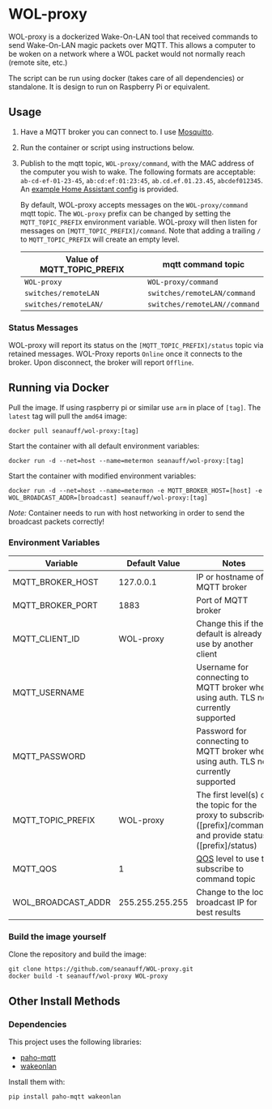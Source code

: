 # WOL-proxy

WOL-proxy is a dockerized Wake-On-LAN tool that received commands to send Wake-On-LAN magic packets over MQTT. This allows a computer to be woken on a network where a WOL packet would not normally reach (remote site, etc.)  

The script can be run using docker (takes care of all dependencies) or standalone. It is design to run on Raspberry Pi or equivalent.

## Usage

1. Have a MQTT broker you can connect to. I use [Mosquitto](https://hub.docker.com/_/eclipse-mosquitto).

2. Run the container or script using instructions below.

3. Publish to the mqtt topic, `WOL-proxy/command`, with the MAC address of the computer you wish to wake. The following formats are acceptable: `ab-cd-ef-01-23-45`, `ab:cd:ef:01:23:45`, `ab.cd.ef.01.23.45`, `abcdef012345`. An [example Home Assistant config](/hass-config-example.yaml) is provided.

   By default, WOL-proxy accepts messages on the `WOL-proxy/command` mqtt topic. The `WOL-proxy` prefix can be changed by setting the `MQTT_TOPIC_PREFIX` environment variable. WOL-proxy will then listen for messages on `[MQTT_TOPIC_PREFIX]/command`. Note that adding a trailing `/` to `MQTT_TOPIC_PREFIX` will create an empty level.

   |Value of MQTT_TOPIC_PREFIX|mqtt command topic|
   |--------------------------|-----------------|
   |`WOL-proxy`                |`WOL-proxy/command`|
   |`switches/remoteLAN`          |`switches/remoteLAN/command`|
   |`switches/remoteLAN/`         |`switches/remoteLAN//command`|

### Status Messages

WOL-proxy will report its status on the `[MQTT_TOPIC_PREFIX]/status` topic via retained messages. WOL-Proxy reports `Online` once it connects to the broker. Upon disconnect, the broker will report `Offline`.

## Running via Docker

Pull the image. If using raspberry pi or similar use `arm` in place of `[tag]`. The `latest` tag will pull the `amd64` image:

```shell
docker pull seanauff/wol-proxy:[tag]
```

Start the container with all default environment variables:

```shell
docker run -d --net=host --name=metermon seanauff/wol-proxy:[tag]
```

Start the container with modified environment variables:

```shell
docker run -d --net=host --name=metermon -e MQTT_BROKER_HOST=[host] -e WOL_BROADCAST_ADDR=[broadcast] seanauff/wol-proxy:[tag]
```

*Note:* Container needs to run with host networking in order to send the broadcast packets correctly!

### Environment Variables

| Variable          | Default Value | Notes |
|-------------------|---------------|-------|
| MQTT_BROKER_HOST  |  127.0.0.1    |IP or hostname of MQTT broker       |
| MQTT_BROKER_PORT  |  1883         |Port of MQTT broker       |
| MQTT_CLIENT_ID    |  WOL-proxy  |Change this if the default is already in use by another client       |
| MQTT_USERNAME     |               |Username for connecting to MQTT broker when using auth. TLS not currently supported       |
| MQTT_PASSWORD     |               |Password for connecting to MQTT broker when using auth. TLS not currently supported       |
| MQTT_TOPIC_PREFIX | WOL-proxy   |The first level(s) of the topic for the proxy to subscribe ([prefix]/command) and provide status ([prefix]/status)      |
| MQTT_QOS          | 1             |[QOS](https://www.hivemq.com/blog/mqtt-essentials-part-6-mqtt-quality-of-service-levels/) level to use to subscribe to command topic       |
| WOL_BROADCAST_ADDR| 255.255.255.255         |Change to the local broadcast IP for best results    |

### Build the image yourself

Clone the repository and build the image:

```shell
git clone https://github.com/seanauff/WOL-proxy.git
docker build -t seanauff/wol-proxy WOL-proxy
```

## Other Install Methods

### Dependencies

This project uses the following libraries:

* [paho-mqtt](https://pypi.org/project/paho-mqtt/)
* [wakeonlan](https://pypi.org/project/wakeonlan/)

Install them with:

```shell
pip install paho-mqtt wakeonlan
```
